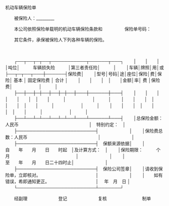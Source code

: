 



机动车辆保险单



 

　　被保险人：_________

　　本公司依照保险单载明的机动车辆保险条款和　　　　　保险单号码：

　　其它条件，承保被保险人下列各种车辆的保险。

　　


　　┌──┬──┬─┬──┬───────────┬──────┬───┐
　　│　　│　　│　│吨位│　　　车辆损失险　　　│第三者责任险│　　　│
　　│车辆│牌照│用│或　├──┬─┬──┬───┼──────┤保险费│
　　│型号│号码│途│座位│保险│费│保险│ 基本 │ 固定保险费 │ 合计 │
　　│　　│　　│　│　　│金额│率│ 费 │保险费│　　　　　　│　　　│
　　├──┼──┼─┼──┼──┼─┼──┼───┼──────┼───┤
　　│　　│　　│　│　　│　　│　│　　│　　　│　　　　　　│　　　│
　　│　　│　　│　│　　│　　│　│　　│　　　│　　　　　　│　　　│
　　│　　│　　│　│　　│　　│　│　　│　　　│　　　　　　│　　　│
　　├──┴──┴─┴──┴──┴─┴──┴───┴──────┴───┤
　　│总保险金额：人民币　　　　　　　　　　　　　　　　│　特别约定：　│
　　├─────────────────────────┤　　　　　　　│
　　│保险费总数：人民币　　　　　　　　　　　　　　　　│　　　　　　　│
　　├─────────────────────────┤　保额来源依据│
　　│　　　　　　　　　　自　　年　　月　　日　　时起　│及计算方式：　│
　　│保险期限：　　　个月　　　　　　　　　　　　　　　│　　　　　　　│
　　│　　　　　　　　　　至　　年　　月　　日二十四时止│　　　　　　　│
　　├─────────────────────────┤　保险公司签章│
　　│请收到保险单，立即核对。　　　　　　　　　　　　　│　　　　　　　│
　　│　　如有错误，希即通知更正。　　　　　　　　　　　│　 年　月　日 │
　　└─────────────────────────┴───────┘
　　


　　经副理　　　　　　　登记　　　　　　　复核　　　　　　　　制单

　　